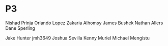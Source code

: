 # P3

Nishad Prinja
Orlando Lopez
Zakaria Alhomsy
James Bushek
Nathan Allers
Dane Sperling


Jake Hunter  jmh3649
Joshua Sevilla
Kenny Muriel
Michael Mengistu